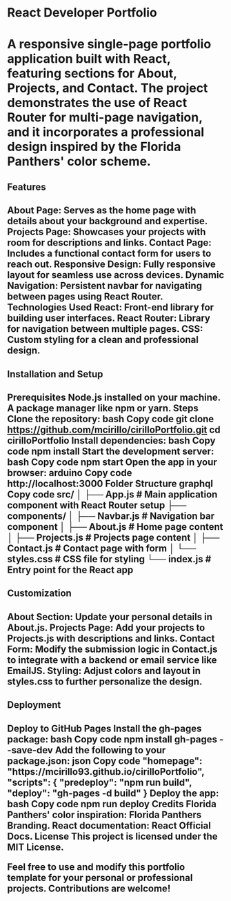 <h1>React Developer Portfolio<h1>

A responsive single-page portfolio application built with React, featuring sections for About, Projects, and Contact. The project demonstrates the use of React Router for multi-page navigation, and it incorporates a professional design inspired by the Florida Panthers' color scheme.

<h2>Features<h2>

About Page: Serves as the home page with details about your background and expertise.
Projects Page: Showcases your projects with room for descriptions and links.
Contact Page: Includes a functional contact form for users to reach out.
Responsive Design: Fully responsive layout for seamless use across devices.
Dynamic Navigation: Persistent navbar for navigating between pages using React Router.
Technologies Used
React: Front-end library for building user interfaces.
React Router: Library for navigation between multiple pages.
CSS: Custom styling for a clean and professional design.

<h2>Installation and Setup<h2>


Prerequisites
Node.js installed on your machine.
A package manager like npm or yarn.
Steps
Clone the repository:
bash
Copy code
git clone https://github.com/mcirillo/cirilloPortfolio.git
cd cirilloPortfolio
Install dependencies:
bash
Copy code
npm install
Start the development server:
bash
Copy code
npm start
Open the app in your browser:
arduino
Copy code
http://localhost:3000
Folder Structure
graphql
Copy code
src/
│
├── App.js              # Main application component with React Router setup
├── components/
│   ├── Navbar.js       # Navigation bar component
│   ├── About.js        # Home page content
│   ├── Projects.js     # Projects page content
│   ├── Contact.js      # Contact page with form
│   └── styles.css      # CSS file for styling
└── index.js            # Entry point for the React app


<h2>Customization<h2>
About Section: Update your personal details in About.js.
Projects Page: Add your projects to Projects.js with descriptions and links.
Contact Form: Modify the submission logic in Contact.js to integrate with a backend or email service like EmailJS.
Styling: Adjust colors and layout in styles.css to further personalize the design.


<h2>Deployment<h2>
Deploy to GitHub Pages
Install the gh-pages package:
bash
Copy code
npm install gh-pages --save-dev
Add the following to your package.json:
json
Copy code
"homepage": "https://mcirillo93.github.io/cirilloPortfolio",
"scripts": {
  "predeploy": "npm run build",
  "deploy": "gh-pages -d build"
}
Deploy the app:
bash
Copy code
npm run deploy
Credits
Florida Panthers' color inspiration: Florida Panthers Branding.
React documentation: React Official Docs.
License
This project is licensed under the MIT License.

Feel free to use and modify this portfolio template for your personal or professional projects. Contributions are welcome!
